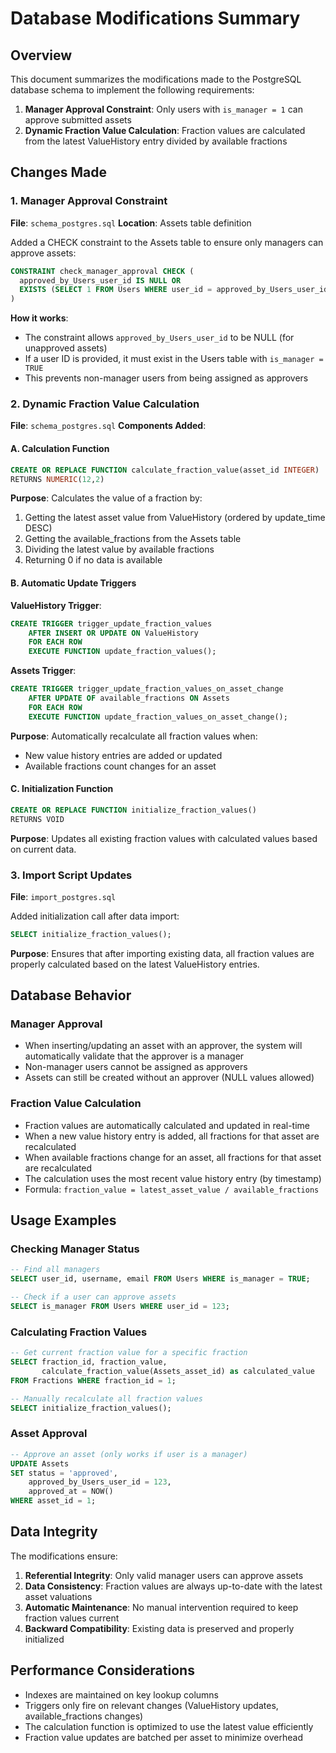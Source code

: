 # Database Modifications Summary

## Overview
This document summarizes the modifications made to the PostgreSQL database schema to implement the following requirements:

1. **Manager Approval Constraint**: Only users with `is_manager = 1` can approve submitted assets
2. **Dynamic Fraction Value Calculation**: Fraction values are calculated from the latest ValueHistory entry divided by available fractions

## Changes Made

### 1. Manager Approval Constraint

**File**: `schema_postgres.sql`
**Location**: Assets table definition

Added a CHECK constraint to the Assets table to ensure only managers can approve assets:

```sql
CONSTRAINT check_manager_approval CHECK (
  approved_by_Users_user_id IS NULL OR 
  EXISTS (SELECT 1 FROM Users WHERE user_id = approved_by_Users_user_id AND is_manager = TRUE)
)
```

**How it works**:
- The constraint allows `approved_by_Users_user_id` to be NULL (for unapproved assets)
- If a user ID is provided, it must exist in the Users table with `is_manager = TRUE`
- This prevents non-manager users from being assigned as approvers

### 2. Dynamic Fraction Value Calculation

**File**: `schema_postgres.sql`
**Components Added**:

#### A. Calculation Function
```sql
CREATE OR REPLACE FUNCTION calculate_fraction_value(asset_id INTEGER)
RETURNS NUMERIC(12,2)
```

**Purpose**: Calculates the value of a fraction by:
1. Getting the latest asset value from ValueHistory (ordered by update_time DESC)
2. Getting the available_fractions from the Assets table
3. Dividing the latest value by available fractions
4. Returning 0 if no data is available

#### B. Automatic Update Triggers

**ValueHistory Trigger**:
```sql
CREATE TRIGGER trigger_update_fraction_values
    AFTER INSERT OR UPDATE ON ValueHistory
    FOR EACH ROW
    EXECUTE FUNCTION update_fraction_values();
```

**Assets Trigger**:
```sql
CREATE TRIGGER trigger_update_fraction_values_on_asset_change
    AFTER UPDATE OF available_fractions ON Assets
    FOR EACH ROW
    EXECUTE FUNCTION update_fraction_values_on_asset_change();
```

**Purpose**: Automatically recalculate all fraction values when:
- New value history entries are added or updated
- Available fractions count changes for an asset

#### C. Initialization Function
```sql
CREATE OR REPLACE FUNCTION initialize_fraction_values()
RETURNS VOID
```

**Purpose**: Updates all existing fraction values with calculated values based on current data.

### 3. Import Script Updates

**File**: `import_postgres.sql`

Added initialization call after data import:
```sql
SELECT initialize_fraction_values();
```

**Purpose**: Ensures that after importing existing data, all fraction values are properly calculated based on the latest ValueHistory entries.

## Database Behavior

### Manager Approval
- When inserting/updating an asset with an approver, the system will automatically validate that the approver is a manager
- Non-manager users cannot be assigned as approvers
- Assets can still be created without an approver (NULL values allowed)

### Fraction Value Calculation
- Fraction values are automatically calculated and updated in real-time
- When a new value history entry is added, all fractions for that asset are recalculated
- When available fractions change for an asset, all fractions for that asset are recalculated
- The calculation uses the most recent value history entry (by timestamp)
- Formula: `fraction_value = latest_asset_value / available_fractions`

## Usage Examples

### Checking Manager Status
```sql
-- Find all managers
SELECT user_id, username, email FROM Users WHERE is_manager = TRUE;

-- Check if a user can approve assets
SELECT is_manager FROM Users WHERE user_id = 123;
```

### Calculating Fraction Values
```sql
-- Get current fraction value for a specific fraction
SELECT fraction_id, fraction_value, 
       calculate_fraction_value(Assets_asset_id) as calculated_value
FROM Fractions WHERE fraction_id = 1;

-- Manually recalculate all fraction values
SELECT initialize_fraction_values();
```

### Asset Approval
```sql
-- Approve an asset (only works if user is a manager)
UPDATE Assets 
SET status = 'approved', 
    approved_by_Users_user_id = 123, 
    approved_at = NOW()
WHERE asset_id = 1;
```

## Data Integrity

The modifications ensure:
1. **Referential Integrity**: Only valid manager users can approve assets
2. **Data Consistency**: Fraction values are always up-to-date with the latest asset valuations
3. **Automatic Maintenance**: No manual intervention required to keep fraction values current
4. **Backward Compatibility**: Existing data is preserved and properly initialized

## Performance Considerations

- Indexes are maintained on key lookup columns
- Triggers only fire on relevant changes (ValueHistory updates, available_fractions changes)
- The calculation function is optimized to use the latest value efficiently
- Fraction value updates are batched per asset to minimize overhead